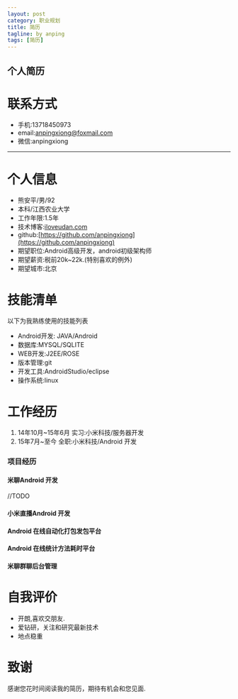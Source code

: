 ```yaml
---
layout: post
category: 职业规划
title: 简历
tagline: by anping
tags: [简历]
---
```


个人简历
---------------------


联系方式
========
*    手机:13718450973
*    email:anpingxiong@foxmail.com
*    微信:anpingxiong

---

个人信息
========
*    熊安平/男/92
*    本科/江西农业大学
*    工作年限:1.5年
*    技术博客:[iloveudan.com](iloveudan.com)
*    github:[https://github.com/anpingxiong](https://github.com/anpingxiong)
*    期望职位:Android高级开发，android初级架构师
*    期望薪资:税前20k~22k.(特别喜欢的例外)
*    期望城市:北京

技能清单
========
以下为我熟练使用的技能列表

*    Android开发: JAVA/Android
*    数据库:MYSQL/SQLITE
*    WEB开发:J2EE/ROSE
*    版本管理:git
*    开发工具:AndroidStudio/eclipse
*    操作系统:linux


工作经历
========
1.    14年10月~15年6月 实习:小米科技/服务器开发
2.    15年7月~至今  全职:小米科技/Android 开发

### 项目经历

#### 米聊Android 开发

//TODO

#### 小米直播Android 开发

#### Android 在线自动化打包发包平台

#### Android 在线统计方法耗时平台

#### 米聊群聊后台管理


自我评价
========
*    开朗,喜欢交朋友.
*    爱钻研，关注和研究最新技术
*    地点稳重


致谢
====
感谢您花时间阅读我的简历，期待有机会和您见面.




